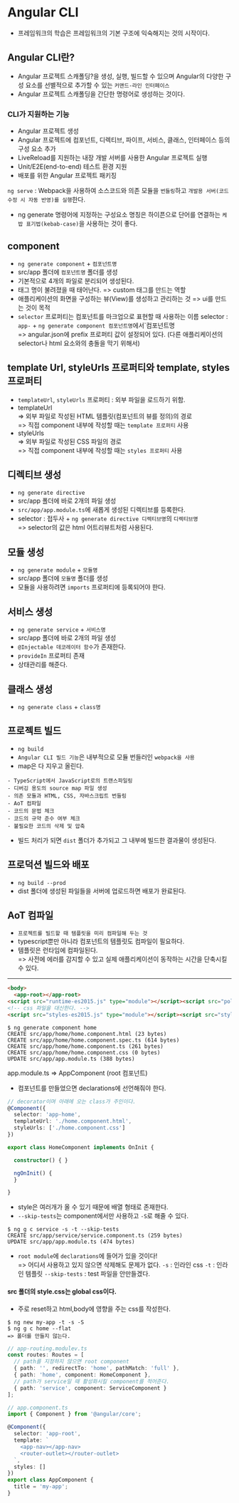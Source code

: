 # Angular CLI
- 프레임워크의 학습은 프레임워크의 기본 구조에 익숙해지는 것의 시작이다.

## Angular CLI란?
- Angular 프로젝트 스캐폴딩?을 생성, 실행, 빌드할 수 있으며 Angular의 다양한 구성 요소를 선별적으로 추가할 수 있는 `커맨드-라인 인터페이스`
- Angular 프로젝트 스캐폴딩을 간단한 명령어로 생성하는 것이다.

### CLI가 지원하는 기능
- Angular 프로젝트 생성
- Angular 프로젝트에 컴포넌트, 디렉티브, 파이프, 서비스, 클래스, 인터페이스 등의 구성 요소 추가
- LiveReload를 지원하는 내장 개발 서버를 사용한 Angular 프로젝트 실행
- Unit/E2E(end-to-end) 테스트 환경 지원
- 배포를 위한 Angular 프로젝트 패키징

`ng serve` : Webpack을 사용하여 소스코드와 의존 모듈을 `번들링`하고 `개발용 서버(코드 수정 시 자동 반영)를 실행`한다.

- ng generate 명령어에 지정하는 구성요소 명칭은 하이픈으로 단어를 연결하는 `케밥 표기법(kebab-case)`을 사용하는 것이 좋다.

## component
- `ng generate component` + `컴포넌트명`
- src/app 폴더에 `컴포넌트명` 폴더를 생성
- 기본적으로 4개의 파일로 분리되어 생성된다.
- 태그 명이 불려졌을 때 태어난다. => custom 태그를 만드는 역할
- 애플리케이션의 화면을 구성하는 뷰(View)를 생성하고 관리하는 것 => ui를 만드는 것이 목적
- `selector` 프로퍼티는 컴포넌트를 마크업으로 표현할 때 사용하는 이름
selector : `app-` + `ng generate component 컴포넌트명`에서`컴포넌트명  
=> angular.json에 prefix 프로퍼티 값이 설정되어 있다. (다른 애플리케이션의 selector나 html 요소와의 충돌을 막기 위해서)

## template Url, styleUrls 프로퍼티와 template, styles 프로퍼티
- `templateUrl`, `styleUrls` 프로퍼티 : 외부 파일을 로드하기 위함.
- templateUrl  
=> 외부 파일로 작성된 HTML 템플릿(컴포넌트의 뷰를 정의)의 경로  
=> 직접 component 내부에 작성할 때는 `template 프로퍼티` 사용
- styleUrls  
=> 외부 파일로 작성된 CSS 파일의 경로  
=> 직접 component 내부에 작성할 때는 `styles 프로퍼티` 사용

## 디렉티브 생성
- `ng generate directive`
- src/app 폴더에 바로 2개의 파일 생성
- `src/app/app.module.ts`에 새롭게 생성된 디렉티브를 등록한다.
- selector : 접두사 + `ng generate directive 디렉티브명`의 `디렉티브명`  
=> selector의 값은 html 어트리뷰트처럼 사용된다.

## 모듈 생성
- `ng generate module` + `모듈명`
- src/app 폴더에 `모듈명` 폴더를 생성
- 모듈을 사용하려면 `imports` 프로퍼티에 등록되어야 한다.

## 서비스 생성
- `ng generate service` + `서비스명`
- src/app 폴더에 바로 2개의 파일 생성
- `@Injectable 데코레이터 함수`가 존재한다.
- `provideIn` 프로퍼티 존재
- 상태관리를 해준다.

## 클래스 생성
- `ng generate class` + `class명`

## 프로젝트 빌드
- `ng build`
- `Angular CLI 빌드 기능`은 내부적으로 모듈 번들러인 `webpack을 사용`
- map은 다 지우고 올린다.

```
- TypeScript에서 JavaScript로의 트랜스파일링
- 디버깅 용도의 source map 파일 생성
- 의존 모듈과 HTML, CSS, 자바스크립트 번들링
- AoT 컴파일
- 코드의 문법 체크
- 코드의 규약 준수 여부 체크
- 불필요한 코드의 삭제 및 압축
```
- 빌드 처리가 되면 `dist` 폴더가 추가되고 그 내부에 빌드한 결과물이 생성된다. 

## 프로덕션 빌드와 배포
- `ng build --prod`
- dist 폴더에 생성된 파일들을 서버에 업로드하면 배포가 완료된다.

## AoT 컴파일
- `프로젝트를 빌드할 때 템플릿을 미리 컴파일해 두는 것`
- typescript뿐만 아니라 컴포넌트의 템플릿도 컴파일이 필요하다.
- 템플릿은 런타임에 컴파일된다.  
=> 사전에 에러를 감지할 수 있고 실제 애플리케이션이 동작하는 시간을 단축시킬 수 있다.

---

```html
<body>
  <app-root></app-root>
<script src="runtime-es2015.js" type="module"></script><script src="polyfills-es2015.js" type="module"></script><script src="runtime-es5.js" nomodule></script><script src="polyfills-es5.js" nomodule></script>
<!-- css 파일을 대신한다. -->
<script src="styles-es2015.js" type="module"></script><script src="styles-es5.js" nomodule></script><script src="vendor-es2015.js" type="module"></script><script src="main-es2015.js" type="module"></script><script src="vendor-es5.js" nomodule></script><script src="main-es5.js" nomodule></script></body>
```
```
$ ng generate component home
CREATE src/app/home/home.component.html (23 bytes)
CREATE src/app/home/home.component.spec.ts (614 bytes)
CREATE src/app/home/home.component.ts (261 bytes)
CREATE src/app/home/home.component.css (0 bytes)
UPDATE src/app/app.module.ts (388 bytes)
```
app.module.ts => AppComponent (root 컴포넌트)
- 컴포넌트를 만들었으면 declarations에 선언해줘야 한다.

```typescript
// decorator이며 아래에 오는 class가 주인이다.
@Component({
  selector: 'app-home',
  templateUrl: './home.component.html',
  styleUrls: ['./home.component.css']
})

export class HomeComponent implements OnInit {

  constructor() { }

  ngOnInit() {
  }

}

```
- style은 여러개가 올 수 있기 때문에 배열 형태로 존재한다.
- `--skip-tests`는 component에서만 사용하고 `-S`로 해줄 수 있다.
```
$ ng g c service -s -t --skip-tests
CREATE src/app/service/service.component.ts (259 bytes)
UPDATE src/app/app.module.ts (474 bytes)
```
- `root module`에 `declarations`에 들어가 있을 것이다!  
=> 어디서 사용하고 있지 않으면 삭제해도 문제가 없다.
`-s` : 인라인 css
`-t` : 인라인 템플릿
`--skip-tests` : test 파일을 안만들겠다.


#### src 폴더의 style.css는 global css이다.
- 주로 reset하고 html,body에 영향을 주는 css를 작성한다.

```
$ ng new my-app -t -s -S
$ ng g c home --flat
=> 폴더를 만들지 않는다.
```

```typescript
// app-routing.modulev.ts
const routes: Routes = [
  // path를 지정하지 않으면 root component
  { path: '', redirectTo: 'home', pathMatch: 'full' },
  { path: 'home', component: HomeComponent },
  // path가 service일 때 활성화시킬 component를 적어준다.
  { path: 'service', component: ServiceComponent }
];

// app.component.ts
import { Component } from '@angular/core';

@Component({
  selector: 'app-root',
  template: `
    <app-nav></app-nav>
    <router-outlet></router-outlet>
  `,
  styles: []
})
export class AppComponent {
  title = 'my-app';
}
```